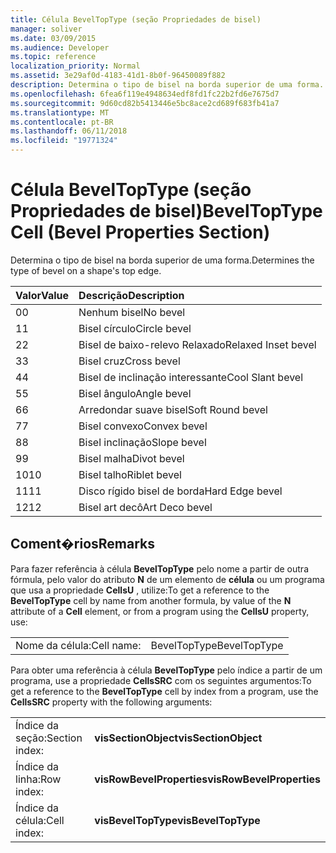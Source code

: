 ```yaml
---
title: Célula BevelTopType (seção Propriedades de bisel)
manager: soliver
ms.date: 03/09/2015
ms.audience: Developer
ms.topic: reference
localization_priority: Normal
ms.assetid: 3e29af0d-4183-41d1-8b0f-96450089f882
description: Determina o tipo de bisel na borda superior de uma forma.
ms.openlocfilehash: 6fea6f119e4948634edf8fd1fc22b2fd6e7675d7
ms.sourcegitcommit: 9d60cd82b5413446e5bc8ace2cd689f683fb41a7
ms.translationtype: MT
ms.contentlocale: pt-BR
ms.lasthandoff: 06/11/2018
ms.locfileid: "19771324"
---
```

# <a name="beveltoptype-cell-bevel-properties-section"></a><span data-ttu-id="095f1-103">Célula BevelTopType (seção Propriedades de bisel)</span><span class="sxs-lookup"><span data-stu-id="095f1-103">BevelTopType Cell (Bevel Properties Section)</span></span>

<span data-ttu-id="095f1-104">Determina o tipo de bisel na borda superior de uma forma.</span><span class="sxs-lookup"><span data-stu-id="095f1-104">Determines the type of bevel on a shape's top edge.</span></span> 
  
|<span data-ttu-id="095f1-105">**Valor**</span><span class="sxs-lookup"><span data-stu-id="095f1-105">**Value**</span></span>|<span data-ttu-id="095f1-106">**Descrição**</span><span class="sxs-lookup"><span data-stu-id="095f1-106">**Description**</span></span>|
|:-----|:-----|
|<span data-ttu-id="095f1-107">0</span><span class="sxs-lookup"><span data-stu-id="095f1-107">0</span></span>  <br/> |<span data-ttu-id="095f1-108">Nenhum bisel</span><span class="sxs-lookup"><span data-stu-id="095f1-108">No bevel</span></span>  <br/> |
|<span data-ttu-id="095f1-109">1</span><span class="sxs-lookup"><span data-stu-id="095f1-109">1</span></span>  <br/> |<span data-ttu-id="095f1-110">Bisel círculo</span><span class="sxs-lookup"><span data-stu-id="095f1-110">Circle bevel</span></span>  <br/> |
|<span data-ttu-id="095f1-111">2</span><span class="sxs-lookup"><span data-stu-id="095f1-111">2</span></span>  <br/> |<span data-ttu-id="095f1-112">Bisel de baixo-relevo Relaxado</span><span class="sxs-lookup"><span data-stu-id="095f1-112">Relaxed Inset bevel</span></span>  <br/> |
|<span data-ttu-id="095f1-113">3</span><span class="sxs-lookup"><span data-stu-id="095f1-113">3</span></span>  <br/> |<span data-ttu-id="095f1-114">Bisel cruz</span><span class="sxs-lookup"><span data-stu-id="095f1-114">Cross bevel</span></span>  <br/> |
|<span data-ttu-id="095f1-115">4</span><span class="sxs-lookup"><span data-stu-id="095f1-115">4</span></span>  <br/> |<span data-ttu-id="095f1-116">Bisel de inclinação interessante</span><span class="sxs-lookup"><span data-stu-id="095f1-116">Cool Slant bevel</span></span>  <br/> |
|<span data-ttu-id="095f1-117">5</span><span class="sxs-lookup"><span data-stu-id="095f1-117">5</span></span>  <br/> |<span data-ttu-id="095f1-118">Bisel ângulo</span><span class="sxs-lookup"><span data-stu-id="095f1-118">Angle bevel</span></span>  <br/> |
|<span data-ttu-id="095f1-119">6</span><span class="sxs-lookup"><span data-stu-id="095f1-119">6</span></span>  <br/> |<span data-ttu-id="095f1-120">Arredondar suave bisel</span><span class="sxs-lookup"><span data-stu-id="095f1-120">Soft Round bevel</span></span>  <br/> |
|<span data-ttu-id="095f1-121">7</span><span class="sxs-lookup"><span data-stu-id="095f1-121">7</span></span>  <br/> |<span data-ttu-id="095f1-122">Bisel convexo</span><span class="sxs-lookup"><span data-stu-id="095f1-122">Convex bevel</span></span>  <br/> |
|<span data-ttu-id="095f1-123">8</span><span class="sxs-lookup"><span data-stu-id="095f1-123">8</span></span>  <br/> |<span data-ttu-id="095f1-124">Bisel inclinação</span><span class="sxs-lookup"><span data-stu-id="095f1-124">Slope bevel</span></span>  <br/> |
|<span data-ttu-id="095f1-125">9</span><span class="sxs-lookup"><span data-stu-id="095f1-125">9</span></span>  <br/> |<span data-ttu-id="095f1-126">Bisel malha</span><span class="sxs-lookup"><span data-stu-id="095f1-126">Divot bevel</span></span>  <br/> |
|<span data-ttu-id="095f1-127">10</span><span class="sxs-lookup"><span data-stu-id="095f1-127">10</span></span>  <br/> |<span data-ttu-id="095f1-128">Bisel talho</span><span class="sxs-lookup"><span data-stu-id="095f1-128">Riblet bevel</span></span>  <br/> |
|<span data-ttu-id="095f1-129">11</span><span class="sxs-lookup"><span data-stu-id="095f1-129">11</span></span>  <br/> |<span data-ttu-id="095f1-130">Disco rígido bisel de borda</span><span class="sxs-lookup"><span data-stu-id="095f1-130">Hard Edge bevel</span></span>  <br/> |
|<span data-ttu-id="095f1-131">12</span><span class="sxs-lookup"><span data-stu-id="095f1-131">12</span></span>  <br/> |<span data-ttu-id="095f1-132">Bisel art decô</span><span class="sxs-lookup"><span data-stu-id="095f1-132">Art Deco bevel</span></span>  <br/> |
   
## <a name="remarks"></a><span data-ttu-id="095f1-133">Coment�rios</span><span class="sxs-lookup"><span data-stu-id="095f1-133">Remarks</span></span>

<span data-ttu-id="095f1-134">Para fazer referência à célula **BevelTopType** pelo nome a partir de outra fórmula, pelo valor do atributo **N** de um elemento de **célula** ou um programa que usa a propriedade **CellsU** , utilize:</span><span class="sxs-lookup"><span data-stu-id="095f1-134">To get a reference to the **BevelTopType** cell by name from another formula, by value of the **N** attribute of a **Cell** element, or from a program using the **CellsU** property, use:</span></span> 
  
|||
|:-----|:-----|
|<span data-ttu-id="095f1-135">Nome da célula:</span><span class="sxs-lookup"><span data-stu-id="095f1-135">Cell name:</span></span>  <br/> |<span data-ttu-id="095f1-136">BevelTopType</span><span class="sxs-lookup"><span data-stu-id="095f1-136">BevelTopType</span></span>  <br/> |
   
<span data-ttu-id="095f1-137">Para obter uma referência à célula **BevelTopType** pelo índice a partir de um programa, use a propriedade **CellsSRC** com os seguintes argumentos:</span><span class="sxs-lookup"><span data-stu-id="095f1-137">To get a reference to the **BevelTopType** cell by index from a program, use the **CellsSRC** property with the following arguments:</span></span> 
  
|||
|:-----|:-----|
|<span data-ttu-id="095f1-138">Índice da seção:</span><span class="sxs-lookup"><span data-stu-id="095f1-138">Section index:</span></span>  <br/> |<span data-ttu-id="095f1-139">**visSectionObject**</span><span class="sxs-lookup"><span data-stu-id="095f1-139">**visSectionObject**</span></span> <br/> |
|<span data-ttu-id="095f1-140">Índice da linha:</span><span class="sxs-lookup"><span data-stu-id="095f1-140">Row index:</span></span>  <br/> |<span data-ttu-id="095f1-141">**visRowBevelProperties**</span><span class="sxs-lookup"><span data-stu-id="095f1-141">**visRowBevelProperties**</span></span> <br/> |
|<span data-ttu-id="095f1-142">Índice da célula:</span><span class="sxs-lookup"><span data-stu-id="095f1-142">Cell index:</span></span>  <br/> |<span data-ttu-id="095f1-143">**visBevelTopType**</span><span class="sxs-lookup"><span data-stu-id="095f1-143">**visBevelTopType**</span></span> <br/> |
   

